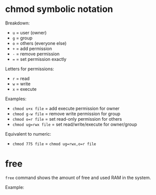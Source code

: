 # chmod symbolic notation

Breakdown:
* `u` = user (owner)
* `g` = group
* `o` = others (everyone else)
* `+` = add permission
* `-` = remove permission
* `=` = set permission exactly

Letters for permissions:
* `r` = read
* `w` = write
* `x` = execute

Examples:
* `chmod u+x file` = add execute permission for owner
* `chmod g-w file` = remove write permission for group
* `chmod o=r file` = set read-only permission for others
* `chmod ug=rwx file` = set read/write/execute for owner/group

Equivalent to numeric:
* `chmod 775 file` = `chmod ug=rwx,o=r file`

# free

`free` command shows the amount of free and used RAM in the system.

Example:
```bash


```


